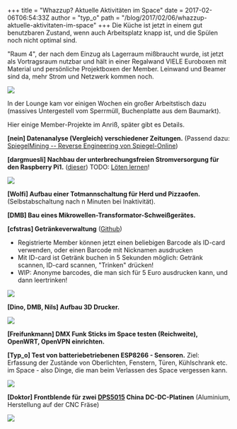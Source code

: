 +++
title = "Whazzup? Aktuelle Aktivitäten im Space"
date = 2017-02-06T06:54:33Z
author = "typ_o"
path = "/blog/2017/02/06/whazzup-aktuelle-aktivitaten-im-space"
+++
Die Küche ist jetzt in einem gut benutzbaren Zustand, wenn auch
Arbeitsplatz knapp ist, und die Spülen noch nicht optimal sind.

"Raum 4", der nach dem Einzug als Lagerraum mißbraucht wurde, ist jetzt
als Vortragsraum nutzbar und hält in einer Regalwand VIELE Euroboxen mit
Material und persönliche Projektboxen der Member. Leinwand und Beamer
sind da, mehr Strom und Netzwerk kommen noch.

[![](/media/2eb64ff099e00683e22f9ec68bbfcc98db613ae8_1_666x500.serendipityThumb.JPG)](/media/2eb64ff099e00683e22f9ec68bbfcc98db613ae8_1_666x500.JPG)

In der Lounge kam vor einigen Wochen ein großer Arbeitstisch dazu
(massives Untergestell vom Sperrmüll, Buchenplatte aus dem
Baumarkt).

Hier einige Member-Projekte im Anriß, später gibt es Details.

**\[nein\] Datenanalyse (Vergleich) verschiedener Zeitungen.** (Passend dazu:
[SpiegelMining -- Reverse Engineering von
Spiegel-Online](https://media.ccc.de/v/33c3-7912-spiegelmining_reverse_engineering_von_spiegel-online))

**\[dargmuesli\] Nachbau der unterbrechungsfreien Stromversorgung für den Raspberry Pi1.**
([dieser](https://flipdot.org/blog/archives/348-USV-fuer-raspberry-Pi-11.-Juni-2016,-2000.html))
TODO:
[Löten lernen](https://www.b-redemann.de/download/loeten.pdf)!

[![](/media/usv-supply.serendipityThumb.jpg)](/media/usv-supply.jpg)

**\[Wolfi\] Aufbau einer Totmannschaltung für Herd und Pizzaofen.** (Selbstabschaltung nach n
Minuten bei Inaktivität).

**\[DMB\] Bau eines Mikrowellen-Transformator-Schweißgerätes.**

**\[cfstras\] Getränkeverwaltung**
([Github](https://github.com/flipdot/drinks-scanner-display))

- Registrierte Member können jetzt einen beliebigen Barcode als ID-card
  verwenden, oder einen Barcode mit Nicknamen ausdrucken
- Mit ID-card ist Getränk buchen in 5 Sekunden möglich: Getränk scannen,
  ID-card scannen, "Trinken" drücken!
- WIP: Anonyme barcodes, die man sich für 5 Euro ausdrucken kann, und dann
  leertrinken!

![](/media/b1cf15bd5e62d125645f4197a92062aef5368308_1_666x500.serendipityThumb.jpg)

**\[Dino, DMB, Nils\] Aufbau 3D Drucker.**

[![](/media/fc2b1e7856367c6c7a17a61beb50891d73f5fb7d_1_666x500.serendipityThumb.jpg)](/media/fc2b1e7856367c6c7a17a61beb50891d73f5fb7d_1_666x500.jpg)

**\[Freifunkmann\] DMX Funk Sticks im Space testen (Reichweite), OpenWRT, OpenVPN einrichten.**

**\[Typ_o\] Test von batteriebetriebenen ESP8266 - Sensoren.** Ziel: Erfassung der Zustände von
Oberlichten, Fenstern, Türen, Kühlschrank etc. im Space - also Dinge,
die man beim Verlassen des Space vergessen kann.

[![](/media/df964a48adb4002107add3cde170a4724a8d5507.serendipityThumb.jpg)](/media/df964a48adb4002107add3cde170a4724a8d5507.jpg)

**\[Doktor\] Frontblende für zwei [DPS5015](https://www.aliexpress.com/item/d/32776423798.html) China DC-DC-Platinen**
(Aluminium, Herstellung auf der CNC Fräse)

[![](/media/82e3fceff8ae7097cbe97922b748ef5a32f121b5_1_690x359.serendipityThumb.png)](/media/82e3fceff8ae7097cbe97922b748ef5a32f121b5_1_690x359.png)
